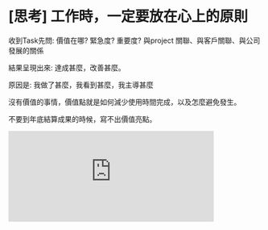 # [思考] 工作時，一定要放在心上的原則



收到Task先問: 價值在哪? 緊急度? 重要度? 與project 關聯、與客戶關聯、與公司發展的關係

<!--more-->

結果呈現出來: 達成甚麼，改善甚麼。

原因是: 我做了甚麼，我看到甚麼，我主導甚麼

沒有價值的事情，價值點就是如何減少使用時間完成，以及怎麼避免發生。

不要到年底結算成果的時候，寫不出價值亮點。

<iframe src="https://open.firstory.me/embed/story/clapf27du00m001v70xzy54a8" height="180" width="81%" frameborder="0" scrolling="no"></iframe>

